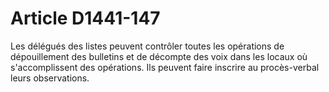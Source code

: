 # Article D1441-147

  
Les délégués des listes peuvent contrôler toutes les opérations de dépouillement des bulletins et de décompte des voix dans les locaux où s'accomplissent des opérations. Ils peuvent faire inscrire au procès-verbal leurs observations.